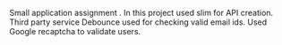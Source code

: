 Small application assignment .
In this project used slim for API creation.
Third party service Debounce used for checking valid email ids.
Used Google recaptcha to validate users.
